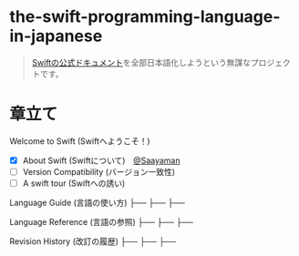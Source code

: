 # the-swift-programming-language-in-japanese

>[Swiftの公式ドキュメント](https://developer.apple.com/library/content/documentation/Swift/Conceptual/Swift_Programming_Language/index.html#//apple_ref/doc/uid/TP40014097-CH3-ID0)を全部日本語化しようという無謀なプロジェクトです。

# 章立て


Welcome to Swift (Swiftへようこそ！)
  - [x] About Swift (Swiftについて)　[@Saayaman](https://github.com/Saayaman)
  - [ ] Version Compatibility (バージョン一致性)　
  - [ ] A swift tour (Swiftへの誘い)

Language Guide (言語の使い方)
  ├── 
  ├── 
  ├── 
  
Language Reference (言語の参照)
  ├── 
  ├── 
  ├── 

Revision History (改訂の履歴)
  ├── 
  ├── 
  ├── 

```


